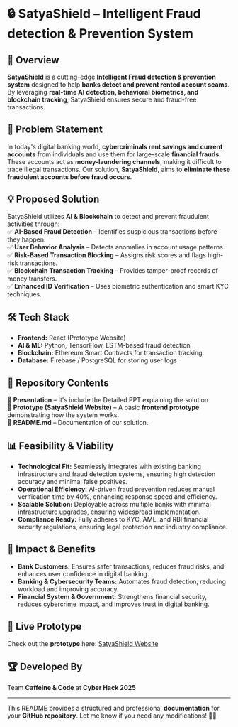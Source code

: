 # 🔒 SatyaShield – Intelligent Fraud detection & Prevention System

## 🚀 Overview  
**SatyaShield** is a cutting-edge **Intelligent Fraud detection & prevention system** designed to help **banks detect and prevent rented account scams**. By leveraging **real-time AI detection, behavioral biometrics, and blockchain tracking**, SatyaShield ensures secure and fraud-free transactions.  

## 🎯 Problem Statement  
In today's digital banking world, **cybercriminals rent savings and current accounts** from individuals and use them for large-scale **financial frauds**. These accounts act as **money-laundering channels**, making it difficult to trace illegal transactions. Our solution, **SatyaShield**, aims to **eliminate these fraudulent accounts before fraud occurs**.  

## 💡 Proposed Solution  
SatyaShield utilizes **AI & Blockchain** to detect and prevent fraudulent activities through:  
✅ **AI-Based Fraud Detection** – Identifies suspicious transactions before they happen.  
✅ **User Behavior Analysis** – Detects anomalies in account usage patterns.  
✅ **Risk-Based Transaction Blocking** – Assigns risk scores and flags high-risk transactions.  
✅ **Blockchain Transaction Tracking** – Provides tamper-proof records of money transfers.  
✅ **Enhanced ID Verification** – Uses biometric authentication and smart KYC techniques.  

## 🛠️ Tech Stack  
- **Frontend:** React (Prototype Website)  
- **AI & ML:** Python, TensorFlow, LSTM-based fraud detection  
- **Blockchain:** Ethereum Smart Contracts for transaction tracking  
- **Database:** Firebase / PostgreSQL for storing user logs  

## 📂 Repository Contents  
🔹 **Presentation** – It's include the Detailed PPT explaining the solution  
🔹 **Prototype (SatyaShield Website)** – A basic **frontend prototype** demonstrating how the system works.    
🔹 **README.md** – Documentation of our solution.  

## 📊 Feasibility & Viability  
- **Technological Fit:** Seamlessly integrates with existing banking infrastructure and fraud detection systems, ensuring high detection accuracy and minimal false positives.
- **Operational Efficiency:** AI-driven fraud prevention reduces manual verification time by 40%, enhancing response speed and efficiency.  
- **Scalable Solution:** Deployable across multiple banks with minimal infrastructure upgrades, ensuring widespread implementation. 
- **Compliance Ready:** Fully adheres to KYC, AML, and RBI financial security regulations, ensuring legal protection and industry compliance.  

## 🌟 Impact & Benefits  
- **Bank Customers:** Ensures safer transactions, reduces fraud risks, and enhances user confidence in digital banking.   
- **Banking & Cybersecurity Teams:** Automates fraud detection, reducing workload and improving accuracy.  
- **Financial System & Government:** Strengthens financial security, reduces cybercrime impact, and improves trust in digital banking.  

## 🔗 Live Prototype  
Check out the **prototype** here: [SatyaShield Website](xyz.com)  

## 🏆 Developed By  
Team **Caffeine & Code** at **Cyber Hack 2025**  

---

This README provides a structured and professional **documentation** for your **GitHub repository**. Let me know if you need any modifications! 🚀🔥
